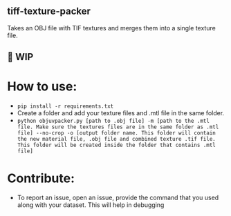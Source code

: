 ## tiff-texture-packer
Takes an OBJ file with TIF textures and merges them into a single texture file.

## 🚧 WIP

# How to use:
- `pip install -r requirements.txt`
- Create a folder and add your texture files and .mtl file in the same folder.
- `python objuvpacker.py [path to .obj file] -m [path to the .mtl file. Make sure the textures files are in the same folder as .mtl file] --no-crop -o [output folder name. This folder will contain the new material file, .obj file and combined texture .tif file. This folder will be created inside the folder that contains .mtl file]`

# Contribute:
- To report an issue, open an issue, provide the command that you used along with your dataset. This will help in debugging